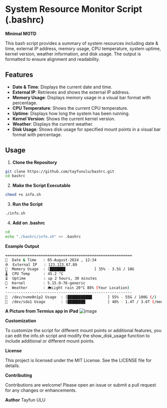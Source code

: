 # System Resource Monitor Script (.bashrc)
**Minimal MOTD**

This bash script provides a summary of system resources including date & time, external IP address, memory usage, CPU temperature, system uptime, kernel version, weather information, and disk usage. The output is formatted to ensure alignment and readability.

## Features

- **Date & Time**: Displays the current date and time.
- **External IP**: Retrieves and shows the external IP address.
- **Memory Usage**: Displays memory usage in a visual bar format with percentage.
- **CPU Temperature**: Shows the current CPU temperature.
- **Uptime**: Displays how long the system has been running.
- **Kernel Version**: Shows the current kernel version.
- **Weather**: Displays the current weather.
- **Disk Usage**: Shows disk usage for specified mount points in a visual bar format with percentage.

## Usage

1. **Clone the Repository**
```bash
git clone https://github.com/tayfunulu/bashrc.git
cd bashrc
```
2. **Make the Script Executable**
```bash
chmod +x info.sh
```
3. **Run the Script**
```bash
./info.sh
```
4. **Add on .bashrc**
```bash
cd
echo "./bashrc/info.sh" >> .bashrc
```

**Example Output** 

```bash
=========================================================
📅  Date & Time   : 05-August-2024 , 12:34
🌐  External IP   : 123.123.67.89
💾  Memory Usage  : [███████             ] 35% - 3.5G / 10G
🌡️  CPU Temp      : 45.2 °C
⏳  Uptime        : up 2 hours, 30 minutes
🔧  Kernel        : 5.15.0-76-generic
☀️  Weather       : 🌦️Light rain 20°C 88% (Your Location)
---------------------------------------------------------
💽  /dev/nvme0n1p2 Usage  : [███████████       ] 55% - 55G / 100G (/)
💽  /dev/sda1 Usage       : [████████          ] 40% - 1.4T / 3.6T (/media/tayfun/Toshiba4T)
```

**A Picture from Termius app in iPad**
![image](https://github.com/user-attachments/assets/e282ce75-a44d-4345-806f-f25a0d9cd370)


**Customization**

To customize the script for different mount points or additional features, you can edit the info.sh script and modify the show_disk_usage function to include additional or different mount points.

**License**

This project is licensed under the MIT License. See the LICENSE file for details.

**Contributing**

Contributions are welcome! Please open an issue or submit a pull request for any changes or enhancements.

**Author**
Tayfun ULU
